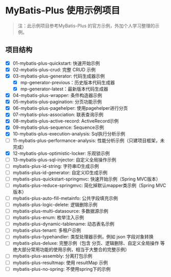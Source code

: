# MyBatis-Plus 使用示例项目

> 注：此示例项目参考MyBatis-Plus 的官方示例，外加个人学习整理的示例。

## 项目结构

- [x] 01-mybatis-plus-quickstart: 快速开始示例
- [x] 02-mybatis-plus-crud: 完整 CRUD 示例
- [x] 03-mybatis-plus-generator: 代码生成器示例
  - [x] mp-generator-previous：历史版本代码生成器
  - [x] mp-generator-latest：最新版本代码生成器
- [x] 04-mybatis-plus-wrapper: 条件构造器示例
- [x] 05-mybatis-plus-pagination: 分页功能示例
- [x] 06-mybatis-plus-pagehelper: 使用pagehelper进行分页
- [x] 07-mybatis-plus-association: 联表查询示例
- [x] 08-mybatis-plus-active-record: ActiveRecord示例
- [x] 09-mybatis-plus-sequence: Sequence示例
- [x] 10-mybatis-plus-execution-analysis: Sql执行分析示例
- [ ] 11-mybatis-plus-performance-analysis: 性能分析示例（只建项目框架，未完成）
- [x] 12-mybatis-plus-optimistic-locker: 乐观锁示例
- [ ] 13-mybatis-plus-sql-injector: 自定义全局操作示例
- [ ] mybatis-plus-id-string: 字符串ID生成示例
- [ ] mybatis-plus-id-generator: 自定义ID生成示例
- [ ] mybatis-plus-quickstart-springmvc: 快速开始示例（Spring MVC版本）
- [ ] mybatis-plus-reduce-springmvc: 简化掉默认mapper类示例（Spring MVC版本）
- [ ] mybatis-plus-auto-fill-metainfo: 公共字段填充示例
- [ ] mybatis-plus-logic-delete: 逻辑删除示例
- [ ] mybatis-plus-multi-datasource: 多数据源示例
- [ ] mybatis-plus-enum: 枚举注入示例
- [ ] mybatis-plus-dynamic-tablename: 动态表名示例
- [ ] mybatis-plus-tenant: 多租户示例
- [ ] mybatis-plus-typehandler: 类型处理器示例，例如  json 字段对象转换
- [ ] mybatis-plus-deluxe: 完整示例（包含 分页、逻辑删除、自定义全局操作 等绝大部分常用功能的使用示例，相当于大整合的完整示例）
- [ ] mybatis-plus-assembly: 分离打包示例
- [ ] mybatis-plus-resultmap: 使用 resultMap 示例
- [ ] mybatis-plus-no-spring: 不使用spring下的示例